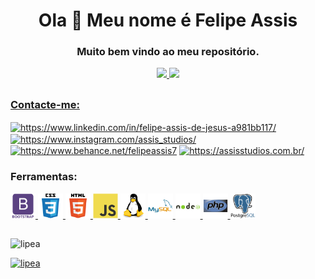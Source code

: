  <h1 align="center">Ola 👋 Meu nome é Felipe Assis</h1>
<h3 align="center">Muito bem vindo ao meu repositório.</h3>
  
 <div align="center">
  <a href="https://github.com/lipeA">
  <img height="180em" src="https://github-readme-stats.vercel.app/api?username=lipeA&show_icons=true&theme=tokyonight&include_all_commits=true&count_private=true"/>
  <img height="180em" src="https://github-readme-stats.vercel.app/api/top-langs/?username=lipeA&layout=compact&langs_count=7&theme=tokyonight"/>
</div>  
  
  ##
  
<h3 align="left">Contacte-me:</h3>
<p align="left">
<a href="https://linkedin.com/in/https://www.linkedin.com/in/felipe-assis-de-jesus-a981bb117/" target="blank"><img align="center" src="https://raw.githubusercontent.com/rahuldkjain/github-profile-readme-generator/master/src/images/icons/Social/linked-in-alt.svg" alt="https://www.linkedin.com/in/felipe-assis-de-jesus-a981bb117/" height="30" width="40" /></a>
<a href="https://instagram.com/https://www.instagram.com/assis_studios/" target="blank"><img align="center" src="https://raw.githubusercontent.com/rahuldkjain/github-profile-readme-generator/master/src/images/icons/Social/instagram.svg" alt="https://www.instagram.com/assis_studios/" height="30" width="40" /></a>
<a href="https://www.behance.net/https://www.behance.net/felipeassis7" target="blank"><img align="center" src="https://raw.githubusercontent.com/rahuldkjain/github-profile-readme-generator/master/src/images/icons/Social/behance.svg" alt="https://www.behance.net/felipeassis7" height="30" width="40" /></a>
<a href="/https://assisstudios.com.br/" target="blank"><img align="center" src="https://raw.githubusercontent.com/rahuldkjain/github-profile-readme-generator/master/src/images/icons/Social/rss.svg" alt="https://assisstudios.com.br/" height="30" width="40" /></a>
</p>

<h3 align="left">Ferramentas:</h3>
<p align="left"> <a href="https://getbootstrap.com" target="_blank"> <img src="https://raw.githubusercontent.com/devicons/devicon/master/icons/bootstrap/bootstrap-plain-wordmark.svg" alt="bootstrap" width="40" height="40"/> </a> <a href="https://www.w3schools.com/css/" target="_blank"> <img src="https://raw.githubusercontent.com/devicons/devicon/master/icons/css3/css3-original-wordmark.svg" alt="css3" width="40" height="40"/> </a> <a href="https://www.w3.org/html/" target="_blank"> <img src="https://raw.githubusercontent.com/devicons/devicon/master/icons/html5/html5-original-wordmark.svg" alt="html5" width="40" height="40"/> </a> <a href="https://developer.mozilla.org/en-US/docs/Web/JavaScript" target="_blank"> <img src="https://raw.githubusercontent.com/devicons/devicon/master/icons/javascript/javascript-original.svg" alt="javascript" width="40" height="40"/> </a> <a href="https://www.linux.org/" target="_blank"> <img src="https://raw.githubusercontent.com/devicons/devicon/master/icons/linux/linux-original.svg" alt="linux" width="40" height="40"/> </a> <a href="https://www.mysql.com/" target="_blank"> <img src="https://raw.githubusercontent.com/devicons/devicon/master/icons/mysql/mysql-original-wordmark.svg" alt="mysql" width="40" height="40"/> </a> <a href="https://nodejs.org" target="_blank"> <img src="https://raw.githubusercontent.com/devicons/devicon/master/icons/nodejs/nodejs-original-wordmark.svg" alt="nodejs" width="40" height="40"/> </a> <a href="https://www.php.net" target="_blank"> <img src="https://raw.githubusercontent.com/devicons/devicon/master/icons/php/php-original.svg" alt="php" width="40" height="40"/> </a> <a href="https://www.postgresql.org" target="_blank"> <img src="https://raw.githubusercontent.com/devicons/devicon/master/icons/postgresql/postgresql-original-wordmark.svg" alt="postgresql" width="40" height="40"/> </a> </p>

##
  
  
  


<p align="left"> <img src="https://komarev.com/ghpvc/?username=lipea&label=Profile%20views&color=0e75b6&style=flat" alt="lipea" /> </p>

<p align="left"> <a href="https://github.com/ryo-ma/github-profile-trophy"><img src="https://github-profile-trophy.vercel.app/?username=lipea" alt="lipea" /></a> </p>

